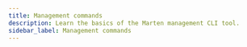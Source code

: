 ```yaml
---
title: Management commands
description: Learn the basics of the Marten management CLI tool.
sidebar_label: Management commands
---
```

